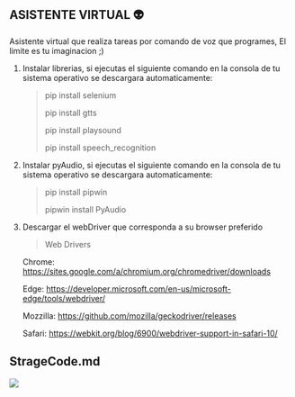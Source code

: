 ## ASISTENTE VIRTUAL :alien:

 Asistente virtual que realiza tareas por comando de voz que programes, El limite es tu imaginacion ;)
   
 1. Instalar librerias, si ejecutas el siguiente comando en la consola de tu sistema operativo se descargara automaticamente:
    >   pip install selenium
    >   
    >   pip install gtts
    >   
    >   pip install playsound
    >   
    >   pip install speech_recognition

 1. Instalar pyAudio, si ejecutas el siguiente comando en la consola de tu sistema operativo se descargara automaticamente:
    >   pip install pipwin
    >   
    >   pipwin install PyAudio
	
 1. Descargar el webDriver que corresponda a su browser preferido
    >  Web Drivers

    Chrome:
     https://sites.google.com/a/chromium.org/chromedriver/downloads
	 
    Edge:
    https://developer.microsoft.com/en-us/microsoft-edge/tools/webdriver/
	
    Mozzilla:
    https://github.com/mozilla/geckodriver/releases
	
    Safari:
    https://webkit.org/blog/6900/webdriver-support-in-safari-10/

## StrageCode.md

![](https://avatars.githubusercontent.com/u/79027421?s=200&v=4)
